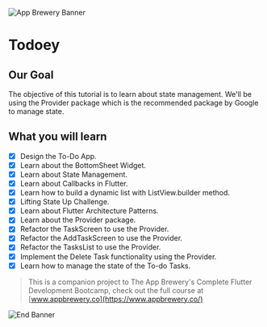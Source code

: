 ![App Brewery Banner](https://github.com/londonappbrewery/Images/blob/master/AppBreweryBanner.png)


# Todoey

## Our Goal

The objective of this tutorial is to learn about state management. We'll be using the Provider package which is the recommended package by Google to manage state.

## What you will learn

- [x] Design the To-Do App.
- [x] Learn about the BottomSheet Widget.
- [x] Learn about State Management.
- [x] Learn about Callbacks in Flutter.
- [x] Learn how to build a dynamic list with ListView.builder method.
- [x] Lifting State Up Challenge.
- [x] Learn about Flutter Architecture Patterns.
- [x] Learn about the Provider package.
- [x] Refactor the TaskScreen to use the Provider.
- [x] Refactor the AddTaskScreen to use the Provider.
- [x] Refactor the TasksList to use the Provider.
- [x] Implement the Delete Task functionality using the Provider.
- [x] Learn how to manage the state of the To-do Tasks.

>This is a companion project to The App Brewery's Complete Flutter Development Bootcamp, check out the full course at [www.appbrewery.co](https://www.appbrewery.co/)

![End Banner](https://github.com/londonappbrewery/Images/blob/master/readme-end-banner.png)
